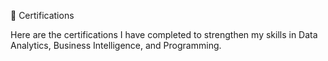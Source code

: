 🏅 Certifications

Here are the certifications I have completed to strengthen my skills in Data Analytics, Business Intelligence, and Programming.
